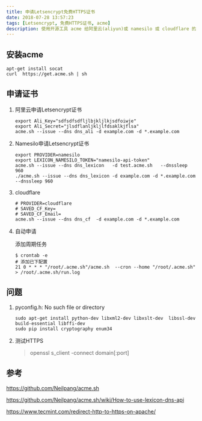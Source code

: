 ```yaml
---
title: 申请Letsencrypt免费HTTPS证书
date: 2018-07-28 13:57:23
tags: [Letsencrypt, 免费HTTPS证书, acme]
description: 使用开源工具 acme 给阿里云(aliyun)或 namesilo 或 cloudflare 的域名自动申请免费Letsencrypt 证书
---
```


## 安装acme

```shell
apt-get install socat  
curl  https://get.acme.sh | sh
```

## 申请证书

1. 阿里云申请Letsencrypt证书

    ```shell
    export Ali_Key="sdfsdfsdfljlbjkljlkjsdfoiwje"
    export Ali_Secret="jlsdflanljkljlfdsaklkjflsa"
    acme.sh --issue --dns dns_ali -d example.com -d *.example.com
    ```

2. Namesilo申请Letsencrypt证书

    ```shell
    export PROVIDER=namesilo
    export LEXICON_NAMESILO_TOKEN="namesilo-api-token"
    acme.sh --issue --dns dns_lexicon   -d test.acme.sh   --dnssleep 960
    ./acme.sh --issue --dns dns_lexicon -d example.com -d *.example.com --dnssleep 960
    ```
3. cloudflare

    ```shell
    # PROVIDER=cloudflare
    # SAVED_CF_Key= 
    # SAVED_CF_Email=
    acme.sh --issue --dns dns_cf  -d example.com -d *.example.com
    ```

3. 自动申请

    添加周期任务
    ```shell
    $ crontab -e
    # 添加已下配置
    21 0 * * * "/root/.acme.sh"/acme.sh  --cron --home "/root/.acme.sh" > /root/.acme.sh/run.log
    ```

## 问题

1. pyconfig.h: No such file or directory

    ```shell
    sudo apt-get install python-dev libxml2-dev libxslt-dev  libssl-dev  build-essential libffi-dev
    sudo pip install cryptography enum34
    ```

2. 测试HTTPS

    > openssl s_client -connect domain[:port]  

## 参考

https://github.com/Neilpang/acme.sh

https://github.com/Neilpang/acme.sh/wiki/How-to-use-lexicon-dns-api

https://www.tecmint.com/redirect-http-to-https-on-apache/